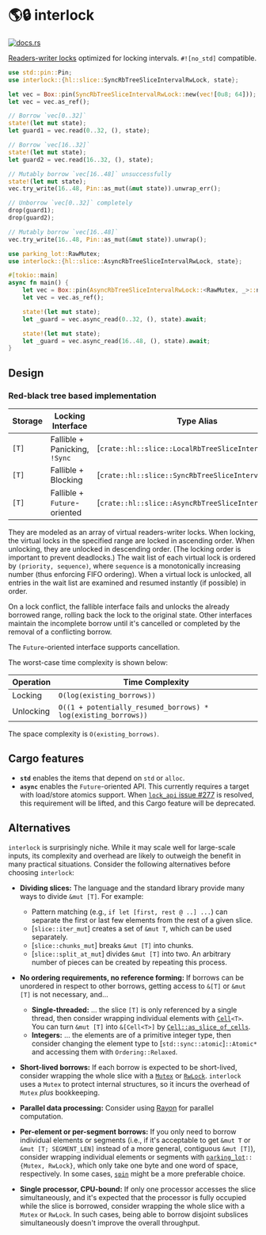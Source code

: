 # 🌎🔒 interlock

[<img src="https://docs.rs/interlock/badge.svg" alt="docs.rs">](https://docs.rs/interlock/)

[Readers-writer locks][1] optimized for locking intervals. `#![no_std]` compatible.

```rust
use std::pin::Pin;
use interlock::{hl::slice::SyncRbTreeSliceIntervalRwLock, state};

let vec = Box::pin(SyncRbTreeSliceIntervalRwLock::new(vec![0u8; 64]));
let vec = vec.as_ref();

// Borrow `vec[0..32]`
state!(let mut state);
let guard1 = vec.read(0..32, (), state);

// Borrow `vec[16..32]`
state!(let mut state);
let guard2 = vec.read(16..32, (), state);

// Mutably borrow `vec[16..48]` unsuccessfully
state!(let mut state);
vec.try_write(16..48, Pin::as_mut(&mut state)).unwrap_err();

// Unborrow `vec[0..32]` completely
drop(guard1);
drop(guard2);

// Mutably borrow `vec[16..48]`
vec.try_write(16..48, Pin::as_mut(&mut state)).unwrap();
```

```rust
use parking_lot::RawMutex;
use interlock::{hl::slice::AsyncRbTreeSliceIntervalRwLock, state};

#[tokio::main]
async fn main() {
	let vec = Box::pin(AsyncRbTreeSliceIntervalRwLock::<RawMutex, _>::new(vec![0u8; 64]));
	let vec = vec.as_ref();

	state!(let mut state);
	let _guard = vec.async_read(0..32, (), state).await;

	state!(let mut state);
	let _guard = vec.async_read(16..48, (), state).await;
}
```

[1]: https://en.wikipedia.org/wiki/Readers%E2%80%93writer_lock

## Design

### Red-black tree based implementation

| Storage |       Locking Interface       |                      Type Alias                      |
|---------|-------------------------------|------------------------------------------------------|
| `[T]`   | Fallible + Panicking, `!Sync` | [`crate::hl::slice::LocalRbTreeSliceIntervalRwLock`] |
| `[T]`   | Fallible + Blocking           | [`crate::hl::slice::SyncRbTreeSliceIntervalRwLock`]  |
| `[T]`   | Fallible + `Future`-oriented  | [`crate::hl::slice::AsyncRbTreeSliceIntervalRwLock`] |

They are modeled as an array of virtual readers-writer locks. When locking, the virtual locks in the specified range are locked in ascending order. When unlocking, they are unlocked in descending order. (The locking order is important to prevent deadlocks.) The wait list of each virtual lock is ordered by `(priority, sequence)`, where `sequence` is a monotonically increasing number (thus enforcing FIFO ordering). When a virtual lock is unlocked, all entries in the wait list are examined and resumed instantly (if possible) in order.

On a lock conflict, the fallible interface fails and unlocks the already borrowed range, rolling back the lock to the original state. Other interfaces maintain the incomplete borrow until it's cancelled or completed by the removal of a conflicting borrow.

The `Future`-oriented interface supports cancellation.

The worst-case time complexity is shown below:

| Operation |                        Time Complexity                         |
|-----------|----------------------------------------------------------------|
| Locking   | `O(log(existing_borrows))`                                     |
| Unlocking | `O((1 + potentially_resumed_borrows) * log(existing_borrows))` |

The space complexity is `O(existing_borrows)`.

## Cargo features

 - **`std`** enables the items that depend on `std` or `alloc`.
 - **`async`** enables the `Future`-oriented API. This currently requires a target with load/store atomics support. When [`lock_api` issue #277][1] is resolved, this requirement will be lifted, and this Cargo feature will be deprecated.

[1]: https://github.com/Amanieu/parking_lot/issues/277

## Alternatives

`interlock` is surprisingly niche. While it may scale well for large-scale inputs, its complexity and overhead are likely to outweigh the benefit in many practical situations. Consider the following alternatives before choosing `interlock`:

 - **Dividing slices:** The language and the standard library provide many ways to divide `&mut [T]`. For example:
 	- Pattern matching (e.g., `if let [first, rest @ ..] ...`) can separate the first or last few elements from the rest of a given slice.
 	- [`slice::iter_mut`] creates a set of `&mut T`, which can be used separately.
 	- [`slice::chunks_mut`] breaks `&mut [T]` into chunks.
 	- [`slice::split_at_mut`] divides `&mut [T]` into two. An arbitrary number of pieces can be created by repeating this process.

 - **No ordering requirements, no reference forming:** If borrows can be unordered in respect to other borrows, getting access to `&[T]` or `&mut [T]` is not necessary, and...
	 - **Single-threaded:** ... the slice `[T]` is only referenced by a single thread, then consider wrapping individual elements with [`Cell`]`<T>`. You can turn `&mut [T]` into `&[Cell<T>]` by [`Cell::as_slice_of_cells`].
	 - **Integers:** ... the elements are of a primitive integer type, then consider changing the element type to [`std::sync::atomic`]`::Atomic*` and accessing them with `Ordering::Relaxed`.

 - **Short-lived borrows:** If each borrow is expected to be short-lived, consider wrapping the whole slice with a [`Mutex`] or [`RwLock`]. `interlock` uses a `Mutex` to protect internal structures, so it incurs the overhead of `Mutex` *plus* bookkeeping.

 - **Parallel data processing:** Consider using [Rayon][1] for parallel computation.

 - **Per-element or per-segment borrows:** If you only need to borrow individual elements or segments (i.e., if it's acceptable to get `&mut T` or `&mut [T; SEGMENT_LEN]` instead of a more general, contiguous `&mut [T]`), consider wrapping individual elements or segments with [`parking_lot`][2]`::{Mutex, RwLock}`, which only take one byte and one word of space, respectively. In some cases, [`spin`][4] might be a more preferable choice.

 - **Single processor, CPU-bound:** If only one processor accesses the slice simultaneously, and it's expected that the processor is fully occupied while the slice is borrowed, consider wrapping the whole slice with a `Mutex` or `RwLock`. In such cases, being able to borrow disjoint subslices simultaneously doesn't improve the overall throughput.

[1]: https://crates.io/crates/rayon
[2]: https://docs.rs/parking_lot/0.11.2/parking_lot/
[3]: https://docs.rs/rayon/1.5.1/rayon/fn.scope.html
[4]: https://crates.io/crates/spin
[`Cell`]: std::cell::Cell
[`Cell::as_slice_of_cells`]: std::cell::Cell::as_slice_of_cells
[`Mutex`]: std::sync::Mutex
[`RwLock`]: std::sync::RwLock
